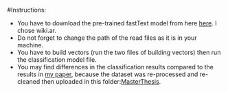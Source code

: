 
#Instructions:
* You have to download the pre-trained fastText model from here [here](https://github.com/facebookresearch/fastText/blob/master/docs/pretrained-vectors.md). I chose wiki.ar.
* Do not forget to change the path of the read files as it is in your machine.
* You have to build vectors (run the two files of building vectors) then run the classification model file.
* You may find differences in the classification results compared to the results in [my paper](https://link.springer.com/chapter/10.1007%2F978-3-030-29513-4_21), because the dataset was re-processed and re-cleaned then uploaded in this folder:[MasterThesis](https://github.com/Nuhagh/MastersThesis).

